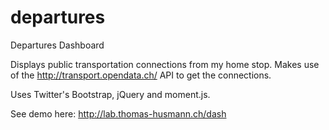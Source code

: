 departures
==========

Departures Dashboard

Displays public transportation connections from my home stop. Makes use of the http://transport.opendata.ch/ API to get the connections.

Uses Twitter's Bootstrap, jQuery and moment.js.

See demo here: http://lab.thomas-husmann.ch/dash
